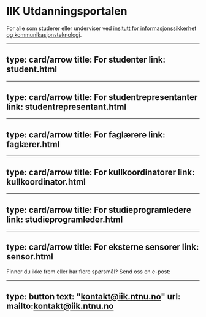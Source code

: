 # IIK Utdanningsportalen

For alle som studerer eller underviser ved [insitutt for informasjonssikkerhet og kommunikasjonsteknologi](https://ntnu.no/iik).


---
type: card/arrow
title: For studenter
link: student.html
---

---
type: card/arrow
title: For studentrepresentanter
link: studentrepresentant.html
---

---
type: card/arrow
title: For faglærere
link: faglærer.html
---

---
type: card/arrow
title: For kullkoordinatorer
link: kullkoordinator.html
---

---
type: card/arrow
title: For studieprogramledere
link: studieprogramleder.html
---

---
type: card/arrow
title: For eksterne sensorer
link: sensor.html
---



Finner du ikke frem eller har flere spørsmål? Send oss en e-post: 

---
type: button
text: "kontakt@iik.ntnu.no"
url: mailto:kontakt@iik.ntnu.no
---











